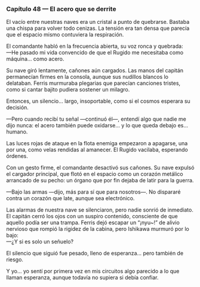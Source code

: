 ### Capítulo 48 — El acero que se derrite

El vacío entre nuestras naves era un cristal a punto de quebrarse. Bastaba una chispa para volver todo cenizas. La tensión era tan densa que parecía que el espacio mismo contuviera la respiración.

El comandante habló en la frecuencia abierta, su voz ronca y quebrada:  
—He pasado mi vida convencido de que el Rugido me necesitaba como máquina… como acero.

Su nave giró lentamente, cañones aún cargados. Las manos del capitán permanecían firmes en la consola, aunque sus nudillos blancos lo delataban. Ferris murmuraba plegarias que parecían canciones tristes, como si cantar bajito pudiera sostener un milagro.

Entonces, un silencio… largo, insoportable, como si el cosmos esperara su decisión.

—Pero cuando recibí tu señal —continuó él—, entendí algo que nadie me dijo nunca: el acero también puede oxidarse… y lo que queda debajo es… humano.

Las luces rojas de ataque en la flota enemiga empezaron a apagarse, una por una, como velas rendidas al amanecer. El Rugido vacilaba, esperando órdenes.

Con un gesto firme, el comandante desactivó sus cañones. Su nave expulsó el cargador principal, que flotó en el espacio como un corazón metálico arrancado de su pecho: un órgano que por fin dejaba de latir para la guerra.

—Bajo las armas —dijo, más para sí que para nosotros—. No dispararé contra un corazón que late, aunque sea electrónico.

Las alarmas de nuestra nave se silenciaron, pero nadie sonrió de inmediato. El capitán cerró los ojos con un suspiro contenido, consciente de que aquello podía ser una trampa. Ferris dejó escapar un “¡nyu~!” de alivio nervioso que rompió la rigidez de la cabina, pero Ishikawa murmuró por lo bajo:  
—¿Y si es solo un señuelo?

El silencio que siguió fue pesado, lleno de esperanza… pero también de riesgo.

Y yo… yo sentí por primera vez en mis circuitos algo parecido a lo que llaman esperanza, aunque todavía no supiera si debía confiar.
